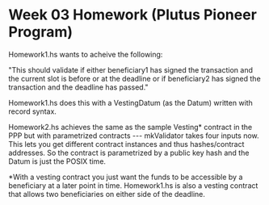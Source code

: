 # Week 03 Homework (Plutus Pioneer Program)

Homework1.hs wants to acheive the following:

"This should validate if either beneficiary1 has signed the transaction and the current slot is before or at the deadline or if beneficiary2 has signed the transaction and the deadline has passed."

Homework1.hs does this with a VestingDatum (as the Datum) written with record syntax.

Homework2.hs achieves the same as the sample Vesting* contract in the PPP but with parametrized contracts --- mkValidator takes four inputs now. This lets you get different contract instances and thus hashes/contract addresses. So the contract is parametrized by a public key hash and the Datum is just the POSIX time.

*With a vesting contract you just want the funds to be accessible by a beneficiary at a later point in time. Homework1.hs is also a vesting contract that allows two beneficiaries on either side of the deadline.

